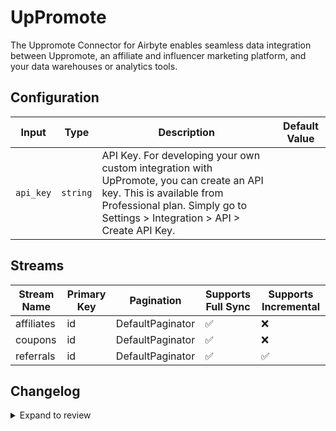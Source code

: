 # UpPromote
The Uppromote Connector for Airbyte enables seamless data integration between Uppromote, an affiliate and influencer marketing platform, and your data warehouses or analytics tools.

## Configuration

| Input | Type | Description | Default Value |
|-------|------|-------------|---------------|
| `api_key` | `string` | API Key. For developing your own custom integration with UpPromote, you can create an API key. This is available from Professional plan.  Simply go to Settings > Integration > API > Create API Key.  |  |

## Streams
| Stream Name | Primary Key | Pagination | Supports Full Sync | Supports Incremental |
|-------------|-------------|------------|---------------------|----------------------|
| affiliates | id | DefaultPaginator | ✅ |  ❌  |
| coupons | id | DefaultPaginator | ✅ |  ❌  |
| referrals | id | DefaultPaginator | ✅ |  ✅  |

## Changelog

<details>
  <summary>Expand to review</summary>

| Version          | Date              | Pull Request | Subject        |
|------------------|-------------------|--------------|----------------|
| 0.0.41 | 2025-10-29 | [68851](https://github.com/airbytehq/airbyte/pull/68851) | Update dependencies |
| 0.0.40 | 2025-10-21 | [68555](https://github.com/airbytehq/airbyte/pull/68555) | Update dependencies |
| 0.0.39 | 2025-10-14 | [67854](https://github.com/airbytehq/airbyte/pull/67854) | Update dependencies |
| 0.0.38 | 2025-10-07 | [67505](https://github.com/airbytehq/airbyte/pull/67505) | Update dependencies |
| 0.0.37 | 2025-09-30 | [66837](https://github.com/airbytehq/airbyte/pull/66837) | Update dependencies |
| 0.0.36 | 2025-09-23 | [66604](https://github.com/airbytehq/airbyte/pull/66604) | Update dependencies |
| 0.0.35 | 2025-09-09 | [65680](https://github.com/airbytehq/airbyte/pull/65680) | Update dependencies |
| 0.0.34 | 2025-08-24 | [65471](https://github.com/airbytehq/airbyte/pull/65471) | Update dependencies |
| 0.0.33 | 2025-08-09 | [64869](https://github.com/airbytehq/airbyte/pull/64869) | Update dependencies |
| 0.0.32 | 2025-08-02 | [64375](https://github.com/airbytehq/airbyte/pull/64375) | Update dependencies |
| 0.0.31 | 2025-07-26 | [64078](https://github.com/airbytehq/airbyte/pull/64078) | Update dependencies |
| 0.0.30 | 2025-07-20 | [63683](https://github.com/airbytehq/airbyte/pull/63683) | Update dependencies |
| 0.0.29 | 2025-07-12 | [63173](https://github.com/airbytehq/airbyte/pull/63173) | Update dependencies |
| 0.0.28 | 2025-07-05 | [62738](https://github.com/airbytehq/airbyte/pull/62738) | Update dependencies |
| 0.0.27 | 2025-06-28 | [62227](https://github.com/airbytehq/airbyte/pull/62227) | Update dependencies |
| 0.0.26 | 2025-06-21 | [61758](https://github.com/airbytehq/airbyte/pull/61758) | Update dependencies |
| 0.0.25 | 2025-06-15 | [61227](https://github.com/airbytehq/airbyte/pull/61227) | Update dependencies |
| 0.0.24 | 2025-05-24 | [60743](https://github.com/airbytehq/airbyte/pull/60743) | Update dependencies |
| 0.0.23 | 2025-05-10 | [59959](https://github.com/airbytehq/airbyte/pull/59959) | Update dependencies |
| 0.0.22 | 2025-05-04 | [59554](https://github.com/airbytehq/airbyte/pull/59554) | Update dependencies |
| 0.0.21 | 2025-04-26 | [58956](https://github.com/airbytehq/airbyte/pull/58956) | Update dependencies |
| 0.0.20 | 2025-04-19 | [58551](https://github.com/airbytehq/airbyte/pull/58551) | Update dependencies |
| 0.0.19 | 2025-04-13 | [58055](https://github.com/airbytehq/airbyte/pull/58055) | Update dependencies |
| 0.0.18 | 2025-04-05 | [57427](https://github.com/airbytehq/airbyte/pull/57427) | Update dependencies |
| 0.0.17 | 2025-03-29 | [56863](https://github.com/airbytehq/airbyte/pull/56863) | Update dependencies |
| 0.0.16 | 2025-03-22 | [56298](https://github.com/airbytehq/airbyte/pull/56298) | Update dependencies |
| 0.0.15 | 2025-03-08 | [55637](https://github.com/airbytehq/airbyte/pull/55637) | Update dependencies |
| 0.0.14 | 2025-03-01 | [55093](https://github.com/airbytehq/airbyte/pull/55093) | Update dependencies |
| 0.0.13 | 2025-02-22 | [54507](https://github.com/airbytehq/airbyte/pull/54507) | Update dependencies |
| 0.0.12 | 2025-02-15 | [54054](https://github.com/airbytehq/airbyte/pull/54054) | Update dependencies |
| 0.0.11 | 2025-02-08 | [53583](https://github.com/airbytehq/airbyte/pull/53583) | Update dependencies |
| 0.0.10 | 2025-02-01 | [53035](https://github.com/airbytehq/airbyte/pull/53035) | Update dependencies |
| 0.0.9 | 2025-01-25 | [52421](https://github.com/airbytehq/airbyte/pull/52421) | Update dependencies |
| 0.0.8 | 2025-01-18 | [51951](https://github.com/airbytehq/airbyte/pull/51951) | Update dependencies |
| 0.0.7 | 2025-01-11 | [51385](https://github.com/airbytehq/airbyte/pull/51385) | Update dependencies |
| 0.0.6 | 2024-12-28 | [50784](https://github.com/airbytehq/airbyte/pull/50784) | Update dependencies |
| 0.0.5 | 2024-12-21 | [50343](https://github.com/airbytehq/airbyte/pull/50343) | Update dependencies |
| 0.0.4 | 2024-12-14 | [49401](https://github.com/airbytehq/airbyte/pull/49401) | Update dependencies |
| 0.0.3 | 2024-11-04 | [47828](https://github.com/airbytehq/airbyte/pull/47828) | Update dependencies |
| 0.0.2 | 2024-10-28 | [47589](https://github.com/airbytehq/airbyte/pull/47589) | Update dependencies |
| 0.0.1 | 2024-10-10 | | Initial release by [@avirajsingh7](https://github.com/avirajsingh7) via Connector Builder |

</details>
